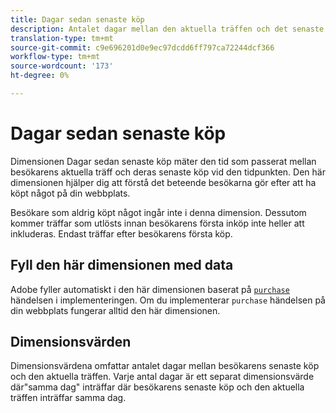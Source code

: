 ```yaml
---
title: Dagar sedan senaste köp
description: Antalet dagar mellan den aktuella träffen och det senaste köpet de gjorde.
translation-type: tm+mt
source-git-commit: c9e696201d0e9ec97dcdd6ff797ca72244dcf366
workflow-type: tm+mt
source-wordcount: '173'
ht-degree: 0%

---
```



# Dagar sedan senaste köp

Dimensionen Dagar sedan senaste köp mäter den tid som passerat mellan besökarens aktuella träff och deras senaste köp vid den tidpunkten. Den här dimensionen hjälper dig att förstå det beteende besökarna gör efter att ha köpt något på din webbplats.

Besökare som aldrig köpt något ingår inte i denna dimension. Dessutom kommer träffar som utlösts innan besökarens första inköp inte heller att inkluderas. Endast träffar efter besökarens första köp.

## Fyll den här dimensionen med data

Adobe fyller automatiskt i den här dimensionen baserat på [`purchase`](/help/implement/vars/page-vars/events/event-purchase.md) händelsen i implementeringen. Om du implementerar `purchase` händelsen på din webbplats fungerar alltid den här dimensionen.

## Dimensionsvärden

Dimensionsvärdena omfattar antalet dagar mellan besökarens senaste köp och den aktuella träffen. Varje antal dagar är ett separat dimensionsvärde där&quot;samma dag&quot; inträffar där besökarens senaste köp och den aktuella träffen inträffar samma dag.
